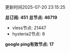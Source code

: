 更新时间2025-07-20 23:15:25

**总订阅: 451**
**总节点: 46719**
- vless节点: 21447
- hysteria2节点: 8

**google ping有效节点: 17**
